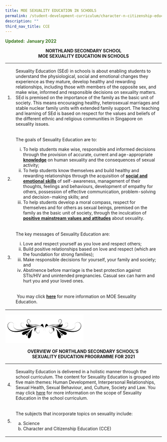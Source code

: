 ```yaml
---
title: MOE SEXUALITY EDUCATION IN SCHOOLS
permalink: /student-development-curriculum/character-n-citizenship-education/moe-sexuality-education-in-schools/
description: ""
third_nav_title: CCE
---
```

<p><strong><span style="color: #38761d;">Updated:&nbsp; January 2022</span></strong></p>
<p style="text-align: center;"><strong>NORTHLAND SECONDARY SCHOOL<br /></strong><strong>MOE SEXUALITY EDUCATION IN SCHOOLS</strong></p>
<table class="ive_eobj_center ives_tab_kosong">
<tbody>
<tr>
<td>1.</td>
<td>
<p>Sexuality Education (SEd) in schools is about enabling students to understand the physiological, social and emotional changes they experience as they mature, develop healthy and rewarding relationships, including those with members of the opposite sex, and make wise, informed and responsible decisions on sexuality matters. SEd is premised on the importance of the family as the basic unit of society. This means encouraging healthy, heterosexual marriages and stable nuclear family units with extended family support. The teaching and learning of SEd is based on respect for the values and beliefs of the different ethnic and religious communities in Singapore on sexuality issues.</p>
</td>
</tr>
<tr>
<td>2.</td>
<td>
<p>The goals of Sexuality Education are to:</p>
<ol style="list-style-type: lower-roman;">
<li>To help students make wise, responsible and informed decisions through the provision of accurate, current and age-appropriate <strong><u>knowledge</u></strong> on human sexuality and the consequences of sexual activity;</li>
<li>To help students know themselves and build healthy and rewarding relationships through the acquisition of <strong><u>social and emotional skills</u></strong> of self-awareness, management of their thoughts, feelings and behaviours, development of empathy for others, possession of effective communication, problem-solving and decision-making skills; and</li>
<li>To help students develop a moral compass, respect for themselves and for others as sexual beings, premised on the family as the basic unit of society, through the inculcation of <strong><u>positive mainstream values and attitudes</u></strong> about sexuality.</li>
</ol>
</td>
</tr>
<tr>
<td>3.</td>
<td>
<p>The key messages of Sexuality Education are:</p>
<ol style="list-style-type: lower-roman;">
<li>Love and respect yourself as you love and respect others;</li>
<li>Build positive relationships based on love and respect (which are the foundation for strong families);</li>
<li>Make responsible decisions for yourself, your family and society; and</li>
<li>Abstinence before marriage is the best protection against STIs/HIV and unintended pregnancies. Casual sex can harm and hurt you and your loved ones.</li>
</ol>
</td>
</tr>
<tr>
<td>&nbsp;</td>
<td>
<p>&nbsp;You may click&nbsp;<strong><span style="color: #ff0000;"><a href="https://www.moe.gov.sg/programmes/sexuality-education" target="_blank" rel="noopener">here</a></span></strong>&nbsp;for more information on MOE Sexuality Education.&nbsp;</p>
</td>
</tr>
</tbody>
</table>
<img style="width: 50%;" src="/images/img.jpg" />
<p style="text-align: center;"><strong>OVERVIEW OF NORTHLAND SECONDARY SCHOOL&rsquo;S&nbsp;<br />SEXUALITY EDUCATION PROGRAMME FOR 2021</strong></p>
<table class="ive_eobj_center ives_tab_kosong">
<tbody>
<tr>
<td>4.</td>
<td>
<p style="text-align: left;">Sexuality Education is delivered in a holistic manner through the school curriculum. The content for Sexuality Education is grouped into five main themes: Human Development, Interpersonal Relationships, Sexual Health, Sexual Behaviour, and, Culture, Society and Law. You may click&nbsp;<a href="https://www.moe.gov.sg/programmes/sexuality-education/scope-and-teaching-approach" target="_blank" rel="noopener">here</a>&nbsp;for more information on the scope of Sexuality Education in the school curriculum.</p>
</td>
</tr>
<tr>
<td>5.</td>
<td>
<p>The subjects that incorporate topics on sexuality include:</p>
<ol style="list-style-type: lower-alpha;">
<li>Science</li>
<li>Character and Citizenship Education (CCE)</li>
</ol>
</td>
</tr>
</tbody>
</table>